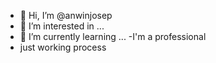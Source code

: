 - 👋 Hi, I’m @anwinjosep
- 👀 I’m interested in ...
- 🌱 I’m currently learning ...
-I'm a professional 
- just working process 

<!---
anwinjosep/anwinjosep is a ✨ special ✨ repository because its `README.md` (this file) appears on your GitHub profile.
You can click the Preview link to take a look at your changes.
--->
